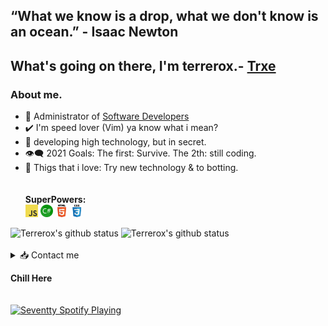 ## “What we know is a drop, what we don't know is an ocean.” - Isaac Newton	
## What's going on there, I'm terrerox.- [Trxe](https://www.github.com/terrerox)	



### About me.	

- 👑 Administrator of [Software Developers][softdevsws]	
- ✔️ I'm speed lover (Vim) ya know what i mean?	
- 🚧 developing high technology, but in secret.	
- 👁️‍🗨️ 2021 Goals: The first: Survive. The 2th: still coding.	
- 🤍 Thigs that i love: Try new technology & to botting.	
<br /><br />	
**SuperPowers:**	
<code><img height="20" src="https://raw.githubusercontent.com/github/explore/80688e429a7d4ef2fca1e82350fe8e3517d3494d/topics/javascript/javascript.png"></code>	
<code><img height="20" src="https://raw.githubusercontent.com/github/explore/80688e429a7d4ef2fca1e82350fe8e3517d3494d/topics/csharp/csharp.png"></code>	
<code><img height="20" src="https://raw.githubusercontent.com/github/explore/80688e429a7d4ef2fca1e82350fe8e3517d3494d/topics/html/html.png"></code>	
<code><img height="20" src="https://raw.githubusercontent.com/github/explore/80688e429a7d4ef2fca1e82350fe8e3517d3494d/topics/css/css.png"></code>	

<img alt="Terrerox's github status" src="https://github-readme-stats.codestackr.vercel.app/api?username=terrerox&show_icons=true&theme=light" />	
<img alt="Terrerox's github status" src="https://github-readme-stats.vercel.app/api/top-langs/?username=terrerox&layout=compact&theme=light" />	
<br />	
<br />	
<details>	
  <summary>📥 Contact me</summary>	

[<img align="left" alt="my contact | ws" width="22px" src="https://cdn.jsdelivr.net/npm/simple-icons@v3/icons/whatsapp.svg" />][whatsapp]	

[<img align="left" alt="my contact | tg" width="22px" src="https://cdn.jsdelivr.net/npm/simple-icons@v3/icons/telegram.svg" />][telegram]	

[<img align="left" alt="SoftDevs | YouTube" width="22px" src="https://cdn.jsdelivr.net/npm/simple-icons@v3/icons/youtube.svg" />][youtube]	

<br />	
<br />	

</details>	

**Chill Here** 	
<br/>	
[<img src="https://now-playing-codestackr.vercel.app/api/spotify-playing" alt="Seventty Spotify Playing" width="350" />](https://open.spotify.com/playlist/6eyPkbnj6umhnPbAx2CC61?si=ib104ioUREmUMkLyAW4MMw)	

[youtube]: https://www.youtube.com/channel/UCmJN2QqO9E9uYZue5zMlniQ	

[p1]: https://youtu.be/vr0-074Ccu4	
[p2]: https://youtu.be/Ov13YBchfG4	
[p3]: https://youtu.be/ZFFY1jMvicI	

[whatsapp]: https://api.whatsapp.com/send/?phone=18295567199&text=i+got+u+from+github&app_absent=0	

[softdevsws]: https://chat.whatsapp.com/Fs3wC5XTxDLFEHfAr6FDyU	

[telegram]: https://t.me/ZeroSeventty

